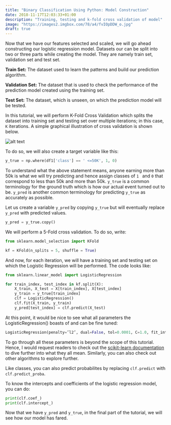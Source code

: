 ```yaml
---
title: "Binary Classification Using Python: Model Construction"
date: 2018-11-17T12:03:33+01:00
description: "Training, testing and k-fold cross validation of model"
image: "https://images2.imgbox.com/78/a4/fvIOpDDW_o.jpg"
draft: true
---
```


Now that we have our features selected and scaled, we will go ahead constructing our logistic regression model. Datasets our can be split into two or three parts while creating the model. They are namely train set, validation set and test set.

__Train Set:__ The dataset used to learn the patterns and build our prediction algorithm.

__Validation Set:__ The dataset that is used to check the performance of the prediction model created using the training set.

__Test Set:__ The dataset, which is unseen, on which the prediction model will be tested.

In this tutorial, we will perform K-Fold Cross Validation which splits the dataset into training set and testing set over multiple iterations; in this case, `K` iterations. A simple graphical illustration of cross validation is shown below.

![alt text](https://scikit-learn.org/stable/_images/sphx_glr_plot_cv_indices_002.png "K-Fold Cross Validation")

To do so, we will also create a target variable like this:

```Python
y_true = np.where(df1['class'] == ' <=50K', 1, 0)
```

To understand what the above statement means, anyone earning more than 50k is what we will try predicting and hence assign classes of `1 ` and `0` that correspond to less than 50k and more than 50k. `y_true` is a common terminology for the ground truth which is how our actual event turned out to be. `y_pred` is another common terminology for predicting `y_true` as accurately as possible.

Let us create a variable `y_pred` by copying `y_true` but will eventually replace `y_pred` with predicted values.

```Python
y_pred = y_true.copy()
```

We will perform a 5-Fold cross validation. To do so, write:

```Python
from sklearn.model_selection import KFold

kf = KFold(n_splits = 5, shuffle = True)
```

And now, for each iteration, we will have a training set and testing set on which the Logistic Regression will be performed. The code looks like:

```Python
from sklearn.linear_model import LogisticRegression

for train_index, test_index in kf.split(X):
    X_train, X_test = X[train_index], X[test_index]
    y_train = y_true[train_index]
    clf = LogisticRegression()
    clf.fit(X_train, y_train)
    y_pred[test_index] = clf.predict(X_test)
```

At this point, it would be nice to see what all parameters the LogisticRegression() boasts of and can be fine tuned:

```Python
LogisticRegression(penalty=’l2’, dual=False, tol=0.0001, C=1.0, fit_intercept=True, intercept_scaling=1, class_weight=None, random_state=None, solver=’warn’, max_iter=100, multi_class=’warn’, verbose=0, warm_start=False, n_jobs=None)
```

To go through all these parameters is beyond the scope of this tutorial. Hence, I would request readers to check out the [scikit-learn documentation](https://scikit-learn.org/stable/modules/generated/sklearn.linear_model.LogisticRegression.html) to dive further into what they all mean. Similarly, you can also check out other algorithms to explore further.

Like classes, you can also predict probabilites by replacing `clf.predict` with `clf.predict_proba`.

To know the intercepts and coefficients of the logistic regression model, you can do:

```Python
print(clf.coef_)
print(clf.intercept_)
```

Now that we have `y_pred` and `y_true`, in the final part of the tutorial, we will see how our model has fared.
